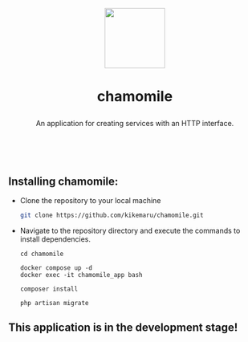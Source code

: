 <p align="center"><img src="https://i.ibb.co/TqcPXZL/White-Chamomile-Transparent-PNG.png" width="120"></p>

# <p align="center">chamomile</p>
<p align="center">An application for creating services with an HTTP interface.</p><br><br><br>

## Installing chamomile:
- Clone the repository to your local machine

  ```bash
  git clone https://github.com/kikemaru/chamomile.git
  ```
- Navigate to the repository directory and execute the commands to install dependencies.

   ```
  cd chamomile
   ```
   ```
  docker compose up -d
  docker exec -it chamomile_app bash
   ```
   ```
  composer install
   ```
   ```
  php artisan migrate
  ```

## This application is in the development stage!
